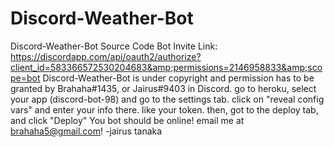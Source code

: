 # Discord-Weather-Bot
Discord-Weather-Bot Source Code Bot Invite Link: https://discordapp.com/api/oauth2/authorize?client_id=583366572530204683&amp;permissions=2146958833&amp;scope=bot
Discord-Weather-Bot is under copyright and permission has to be granted by Brahaha#1435, or Jairus#9403 in Discord. go to heroku, select your app (discord-bot-98) and go to the settings tab. click on "reveal config vars" and enter your info there. like your token. then, got to the deploy tab, and click "Deploy" You bot should be online! email me at brahaha5@gmail.com! -jairus tanaka
